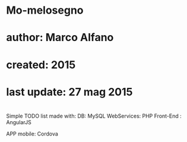 # Mo-melosegno
# author: Marco Alfano
# created: 2015
# last update: 27 mag 2015
#
Simple TODO list made with:
  DB:           MySQL
  WebServices:  PHP
  Front-End :   AngularJS

  APP mobile:   Cordova
